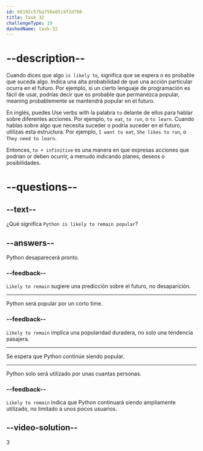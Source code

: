 ```yaml
---
id: 66192c57ba758e85c4f2d766
title: Task 32
challengeType: 19
dashedName: task-32
---
```


# --description--

Cuando dices que algo `is likely to`, significa que se espera o es probable que suceda algo. Indica una alta probabilidad de que una acción particular ocurra en el futuro. Por ejemplo, si un cierto lenguaje de programación es fácil de usar, podrías decir que es probable que permanezca popular, meaning probablemente se mantendrá popular en el futuro.

En inglés, puedes Use verbs with la palabra `to` delante de ellos para hablar sobre diferentes acciones. Por ejemplo, `to eat`, `to run`, o `to learn`. Cuando hablas sobre algo que necesita suceder o podría suceder en el futuro, utilizas esta estructura. Por ejemplo, `I want to eat`, `She likes to run`, o `They need to learn`.

Entonces, `to + infinitive` es una manera en que expresas acciones que podrían or deben ocurrir, a menudo indicando planes, deseos o posibilidades.

# --questions--

## --text--

¿Qué significa `Python is likely to remain popular`?

## --answers--

Python desaparecerá pronto.

### --feedback--

`Likely to remain` sugiere una predicción sobre el futuro, no desaparición.

---

Python será popular por un corto time.

### --feedback--

`Likely to remain` implica una popularidad duradera, no solo una tendencia pasajera.

---

Se espera que Python continúe siendo popular.

---

Python solo será utilizado por unas cuantas personas.

### --feedback--

`Likely to remain` indica que Python continuará siendo ampliamente utilizado, no limitado a unos pocos usuarios.

## --video-solution--

3

